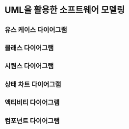 # UML을 활용한 소프트웨어 모델링

## 유스 케이스 다이어그램


## 클래스 다이어그램


## 시퀀스 다이어그램


## 상태 차트 다이어그램


## 액티비티 다이어그램


## 컴포넌트 다이어그램
